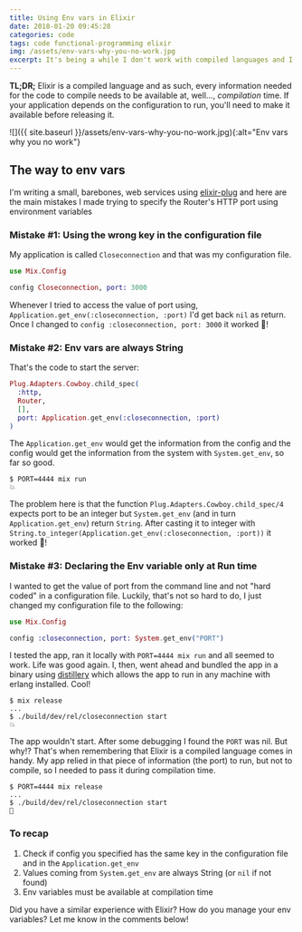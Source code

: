 ```yaml
---
title: Using Env vars in Elixir
date: 2018-01-20 09:45:28
categories: code
tags: code functional-programming elixir
img: /assets/env-vars-why-you-no-work.jpg
excerpt: It's being a while I don't work with compiled languages and I forgot Elixir is one of them.
---
```


**TL;DR;** Elixir is a compiled language and as such, every information needed for the code to compile needs to be available at, well..., _compilation_ time. If your application depends on the configuration to run, you'll need to make it available before releasing it.

![]({{ site.baseurl }}/assets/env-vars-why-you-no-work.jpg){:alt="Env vars why you no work"}

## The way to env vars

I'm writing a small, barebones, web services using [elixir-plug][08801380] and here are the main mistakes I made trying to specify the Router's HTTP port using environment variables

### Mistake \#1: Using the wrong key in the configuration file
My application is called `Closeconnection` and that was my configuration file.

```elixir
use Mix.Config

config Closeconnection, port: 3000
```

Whenever I tried to access the value of port using, `Application.get_env(:closeconnection, :port)` I'd get back `nil` as return. Once I changed to `config :closeconnection, port: 3000` it worked 🎉!

### Mistake \#2: Env vars are always String

That's the code to start the server:

```elixir
Plug.Adapters.Cowboy.child_spec(
  :http,
  Router,
  [],
  port: Application.get_env(:closeconnection, :port)
)
```

The `Application.get_env` would get the information from the config and the config would get the information from the system with `System.get_env`, so far so good.

```none
$ PORT=4444 mix run
💥
```

The problem here is that the function `Plug.Adapters.Cowboy.child_spec/4` expects port to be an integer but `System.get_env` (and in turn `Application.get_env`) return `String`. After casting it to integer with `String.to_integer(Application.get_env(:closeconnection, :port))` it worked 🎉!


### Mistake \#3: Declaring the Env variable only at Run time
I wanted to get the value of port from the command line and not "hard coded" in a configuration file. Luckily, that's not so hard to do, I just changed my configuration file to the following:

```elixir
use Mix.Config

config :closeconnection, port: System.get_env("PORT")
```

I tested the app, ran it locally with `PORT=4444 mix run` and all seemed to work. Life was good again. I, then, went ahead and bundled the app in a binary using [distillery][6d3aab3c] which allows the app to run in any machine with erlang installed. Cool!

```none
$ mix release
...
$ ./build/dev/rel/closeconnection start
💥
```

The app wouldn't start. After some debugging I found the `PORT` was nil. But why!? That's when remembering that Elixir is a compiled language comes in handy. My app relied in that piece of information (the port) to run, but not to compile, so I needed to pass it during compilation time.

```none
$ PORT=4444 mix release
...
$ ./build/dev/rel/closeconnection start
🎉
```


### To recap

1. Check if config you specified has the same key in the configuration file and in the `Application.get_env`
2. Values coming from `System.get_env` are always String (or `nil` if not found)
3. Env variables must be available at compilation time

Did you have a similar experience with Elixir? How do you manage your env variables? Let me know in the comments below!

  [08801380]: https://github.com/elixir-plug/plug "elixir-plug github"
  [6d3aab3c]: https://github.com/bitwalker/distillery "distillery github"
